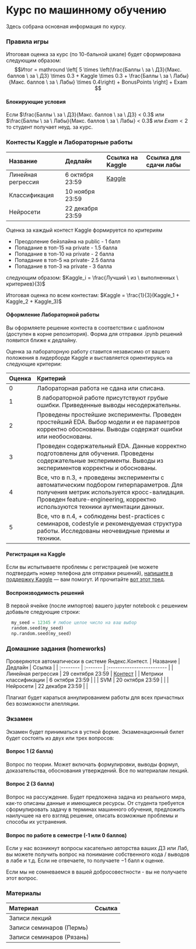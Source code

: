 # Курс по машинному обучению
Здесь собрана основная информация по курсу.

### Правила игры

Итоговая оценка за курс (по 10-бальной шкале) будет сформирована следующим образом:
$$Итог = mathround \left[ 5 \times \left(\frac{Баллы \ за \ ДЗ}{Макс. баллов \ за \ ДЗ} \times 0.3 + Kaggle \times 0.3 + \frac{Баллы \ за \ Лабы}{Макс. баллов \ за \ Лабы} \times 0.4\right) + BonusPoints \right] + Exam $$

#### Блокирующие условия

Если $\frac{Баллы \ за \ ДЗ}{Макс. баллов \ за \ ДЗ} < 0.3$ или $\frac{Баллы \ за \ Лабы}{Макс. баллов \ за \ Лабы} < 0.3$ или $Exam < 2$ то студент получает неуд. за курс.

### Контесты Kaggle и Лабораторные работы

| Название | Дедлайн     | Ссылка на Kaggle       | Ссылка для сдачи лабы | 
| :-------- | :------- | :------------------------- | :------ |
| Линейная регрессия | 6 октября 23:59 | [Kaggle](https://www.kaggle.com/t/66116668b7d04793854036005a0809bb)  |  |
| Классификация | 10 ноября 23:59 |  |  |
| Нейросети | 22 декабря 23:59 |  | |

Оценка за каждый контест Kaggle формируется по критериям
- Преодоление бейзлайна на public - 1 балл
- Попадание в топ-15 на private - 1.5 балла
- Попадание в топ-10 на private - 2 балла
- Попадание в топ-5  на private- 2.5 балла
- Попадание в топ-3 на private - 3 балла

следующим образом: $Kaggle_i = \frac{Лучший \ из \ выполненных \ критериев}{3}$

Итоговая оценка по всем контестам: $Kaggle = \frac{1}{3}(Kaggle_1 + Kaggle_2 + Kaggle_3)$

#### Оформление Лабораторной работы

Вы оформляете решение контеста в соответствии с шаблоном (доступен в корне репозитория). Форма для отправки .ipynb решений появится ближе к дедлайну.

Оценка за лабораторную работу ставится независимо от вашего положения в лидерборде Kaggle и выставляется ориентируясь на следующие критерии:

| Оценка | Критерий     | 
| :-------- | :------- | 
| 0 | Лабораторная работа не сдана или списана. | 
| 1 | В лабораторной работе присутствуют грубые ошибки. Приведенные выводы несодержательны. |
| 2 | Проведены простейшие эксперименты. Проведен простейший EDA. Выбор модели и ее параметров корректно обоснованы. Выводы содержат ошибки или необоснованы. |
| 3 | Проведен содержательный EDA. Данные корректно подготовлены для обучения. Проведены содержательные эксперименты. Выводы из экспериментов корректны и обоснованы. |
| 4 | Все, что в п.3, + проведены эксперименты с автоматическим подбором гиперпараметров. Для получения метрик используется кросс-валидация. Проведен feature-engineering, корректно используются техники аугментации данных. |
| 5 | Все, что в п.4, + соблюдены best-practices с семинаров, codestyle и рекомендуемая структура работы. Исследованы неочевидные приемы и техники. |

#### Регистрация на Kaggle
Если вы испытываете проблемы с регистрацией (не можете подтвердить номер телефона для отправки решений), [напишите в поддержку Kaggle](https://www.kaggle.com/contact#/account/activate/phone) — вам помогут. И прочитайте [вот этот тред](https://www.kaggle.com/discussions/general/13822).

#### Воспроизводимость решений
В первой ячейке (после импортов) вашего jupyter notebook с решением добавьте следующие строки:
```python
  my_seed = 12345 # любое целое число на ваш выбор
  random.seed(my_seed)
  np.random.seed(my_seed)
```

### Домашние задания (homeworks)
Проверяются автоматически в системе Яндекс.Контест. 
| Название | Дедлайн     | Ссылка                |
| :-------- | :------- | :------------------------- |
| Линейная регрессия | 29 сентября 23:59 | [Контест](https://contest.yandex.ru/contest/67582/enter/) |
| Метрики классификации | 6 октября 23:59 |  |
| SVM | 20 октября 23:59 |  |
| Нейросети | 22 декабря 23:59 | |


Плагиат будет караться аннулированием работы для всех причастных без возможности апелляции.

### Экзамен

Экзамен будет приниматься в устной форме. Экзаменационный билет будет состоять из двух или трех вопросов:

#### Вопрос 1 (2 балла)

Вопрос по теории. Может включать формулировки, выводы формул, доказательства, обоснования утверждений. Все по материалам лекций.

#### Вопрос 2 (3 балла)

Вопрос на рассуждение. Будет предложена задача из реального мира, как-то описаны данные и имеющиеся ресурсы. От студента требуется сформулировать задачу в терминах машинного обучения, предложить наилучшее на его взгляд решение, описать возможные проблемы и способы их устранения.

#### Вопрос по работе в семестре (-1 или 0 баллов)
Если у нас возникнут вопросы касательно авторства ваших ДЗ или Лаб, вы можете получить вопрос на понимание собственного кода / выводов в лабе и т.д. Если не отвечаете, то получаете $-1$ балл к оценке.

Если мы не сомневаемся в вашей добросовестности - вы не получаете этот вопрос. 

### Материалы

| Материал | Ссылка |
| :-------- | :------- |
| Записи лекций | |
| Записи семинаров (Пермь) | |
| Записи семинаров (Рязань) | |
